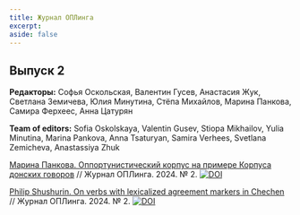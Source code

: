 ```yaml
---
title: Журнал ОПЛинга
excerpt: 
aside: false
---
```


## Выпуск 2

**Редакторы:** Софья Оскольская, Валентин Гусев, Анастасия Жук, Светлана Земичева, Юлия Минутина, Стёпа Михайлов, Марина Панкова, Самира Ферхеес, Анна Цатурян

**Team of editors:** Sofia Oskolskaya, Valentin Gusev, Stiopa Mikhailov, Yulia Minutina, Marina Pankova, Anna Tsaturyan, Samira Verhees, Svetlana Zemicheva, Anastassiya Zhuk

[Марина Панкова. Оппортунистический корпус на примере Корпуса донских говоров](/02-pankova.html/) // Журнал ОПЛинга. 2024. № 2.
[![DOI](https://zenodo.org/badge/DOI/10.5281/zenodo.11189804.svg)](https://doi.org/10.5281/zenodo.11189804)

[Philip Shushurin. On verbs with lexicalized agreement markers in Chechen](/02-shushurin.html/) // Журнал ОПЛинга. 2024. № 2.
[![DOI](https://doi.org/10.5281/zenodo.14549333.svg)](https://doi.org/10.5281/zenodo.14549333)




